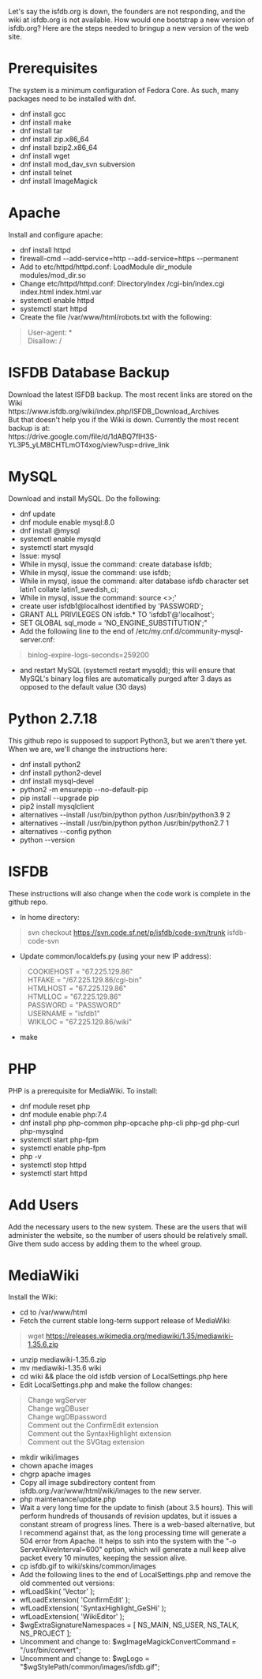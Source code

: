 Let's say the isfdb.org is down, the founders are not responding, and the wiki at isfdb.org is not available. How would one bootstrap a new version of isfdb.org? Here are the steps needed to bringup a new version of the web site.

<h1>Prerequisites</h1>
The system is a minimum configuration of Fedora Core. As such, many packages need to be installed with dnf.

* dnf install gcc
* dnf install make
* dnf install tar
* dnf install zip.x86_64
* dnf install bzip2.x86_64
* dnf install wget
* dnf install mod_dav_svn subversion
* dnf install telnet
* dnf install ImageMagick

<h1>Apache</h1>
Install and configure apache:

* dnf install httpd
* firewall-cmd --add-service=http --add-service=https --permanent
* Add to etc/httpd/httpd.conf: LoadModule dir_module modules/mod_dir.so
* Change etc/httpd/httpd.conf: DirectoryIndex /cgi-bin/index.cgi index.html index.html.var
* systemctl enable httpd
* systemctl start httpd
* Create the file /var/www/html/robots.txt with the following:
> User-agent: *
> <br>
> Disallow: /

<h1>ISFDB Database Backup</h1>
Download the latest ISFDB backup. The most recent links are stored on the Wiki
<br>
https://www.isfdb.org/wiki/index.php/ISFDB_Download_Archives
<br>
But that doesn't help you if the Wiki is down. Currently the most recent backup is at: 
<br>
https://drive.google.com/file/d/1dABQ7fIH3S-YL3P5_yLM8CHTLmOT4xog/view?usp=drive_link
<br>

<h1>MySQL</h1>
Download and install MySQL. Do the following:

* dnf update
* dnf module enable mysql:8.0
* dnf install @mysql
* systemctl enable mysqld
* systemctl start mysqld
* Issue: mysql
* While in mysql, issue the command: create database isfdb;
* While in mysql, issue the command: use isfdb;
* While in mysql, issue the command: alter database isfdb character set latin1 collate latin1_swedish_ci;
* While in mysql, issue the command: source <<backupfile>>;'
* create user isfdb1@localhost identified by 'PASSWORD';
* GRANT ALL PRIVILEGES ON isfdb.* TO 'isfdb1'@'localhost';
* SET GLOBAL sql_mode = 'NO_ENGINE_SUBSTITUTION';"
* Add the following line to the end of /etc/my.cnf.d/community-mysql-server.cnf:
> binlog-expire-logs-seconds=259200
* and restart MySQL (systemctl restart mysqld); this will ensure that MySQL's binary log files are automatically purged after 3 days as opposed to the default value (30 days)

<h1>Python 2.7.18</h1>
This github repo is supposed to support Python3, but we aren't there yet. When we are, we'll change the instructions here:

* dnf install python2
* dnf install python2-devel
* dnf install mysql-devel
* python2 -m ensurepip --no-default-pip
* pip install --upgrade pip
* pip2 install mysqlclient
* alternatives --install /usr/bin/python python /usr/bin/python3.9 2
* alternatives --install /usr/bin/python python /usr/bin/python2.7 1
* alternatives --config python
* python --version

<h1>ISFDB</h1>
These instructions will also change when the code work is complete in the github repo.

* In home directory:
> svn checkout https://svn.code.sf.net/p/isfdb/code-svn/trunk isfdb-code-svn
* Update common/localdefs.py (using your new IP address):
> COOKIEHOST = "67.225.129.86"
> <br>
> HTFAKE = "/67.225.129.86/cgi-bin"
> <br>
> HTMLHOST = "67.225.129.86"
> <br>
> HTMLLOC = "67.225.129.86"
> <br>
> PASSWORD = "PASSWORD"
> <br>
> USERNAME = "isfdb1"
> <br>
> WIKILOC = "67.225.129.86/wiki"
* make

<h1>PHP</h1>
PHP is a prerequisite for MediaWiki. To install:

* dnf module reset php
* dnf module enable php:7.4
* dnf install php php-common php-opcache php-cli php-gd php-curl php-mysqlnd
* systemctl start php-fpm
* systemctl enable php-fpm
* php -v
* systemctl stop httpd
* systemctl start httpd

<h1>Add Users</h1>
Add the necessary users to the new system. These are the users that will administer the website, so the number of users should be relatively small.
Give them sudo access by adding them to the wheel group.

<h1>MediaWiki</h1>
Install the Wiki:

* cd to /var/www/html
* Fetch the current stable long-term support release of MediaWiki:
> wget https://releases.wikimedia.org/mediawiki/1.35/mediawiki-1.35.6.zip
* unzip mediawiki-1.35.6.zip
* mv mediawiki-1.35.6 wiki
* cd wiki && place the old isfdb version of LocalSettings.php here
* Edit LocalSettings.php and make the follow changes:
> Change wgServer
> <br>
> Change wgDBuser
> <br>
> Change wgDBpassword
> <br>
> Comment out the ConfirmEdit extension
> <br>
> Comment out the SyntaxHighlight extension
> <br>
> Comment out the SVGtag extension
* mkdir wiki/images
* chown apache images
* chgrp apache images
* Copy all image subdirectory content from isfdb.org:/var/www/html/wiki/images to the new server.
* php maintenance/update.php
* Wait a very long time for the update to finish (about 3.5 hours). This will perform hundreds of thousands of revision updates, but it issues a constant stream of progress lines. There is a web-based alternative, but I recommend against that, as the long processing time will generate a 504 error from Apache.
It helps to ssh into the system with the "-o ServerAliveInterval=600" option, which will generate a null keep alive packet every 10 minutes, keeping the session alive.
* cp isfdb.gif to wiki/skins/common/images
* Add the following lines to the end of LocalSettings.php and remove the old commented out versions:
* wfLoadSkin( 'Vector' );
* wfLoadExtension( 'ConfirmEdit' );
* wfLoadExtension( 'SyntaxHighlight_GeSHi' );
* wfLoadExtension( 'WikiEditor' );
* $wgExtraSignatureNamespaces = [ NS_MAIN, NS_USER, NS_TALK, NS_PROJECT ];
* Uncomment and change to: $wgImageMagickConvertCommand = "/usr/bin/convert";
* Uncomment and change to: $wgLogo = "$wgStylePath/common/images/isfdb.gif";

